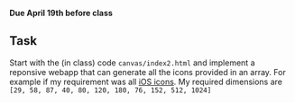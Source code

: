 **Due April 19th before class**

## Task 
Start with the (in class) code ``canvas/index2.html`` and implement a
reponsive webapp that can generate all the icons provided in an array.
For example if my requirement was all [iOS
icons](https://makeappicon.com/ios8icon). My required dimensions are
``[29, 58, 87, 40, 80, 120, 180, 76, 152, 512, 1024]``

